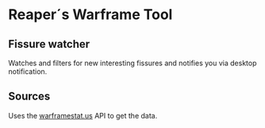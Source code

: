 # Reaper´s Warframe Tool

## Fissure watcher

Watches and filters for new interesting fissures and notifies you via desktop notification.

## Sources

Uses the [warframestat.us](https://docs.warframestat.us/) API to get the data.
